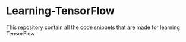 # Learning-TensorFlow
This repository contain all the code snippets that are made for learning TensorFlow
